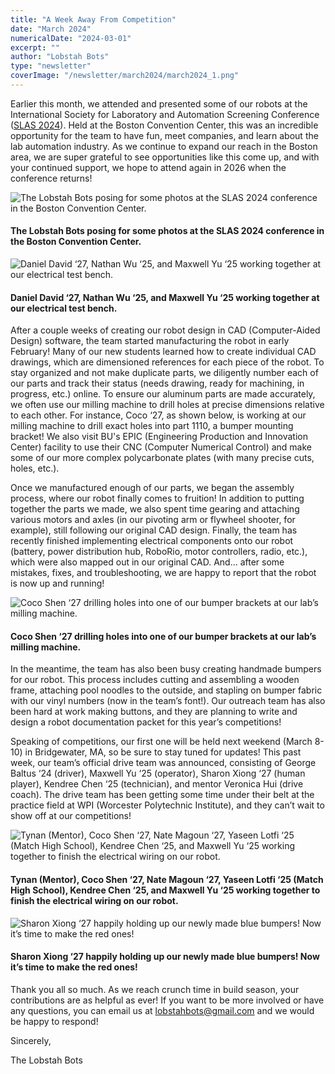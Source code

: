 ```yaml
---
title: "A Week Away From Competition"
date: "March 2024"
numericalDate: "2024-03-01"
excerpt: ""
author: "Lobstah Bots"
type: "newsletter"
coverImage: "/newsletter/march2024/march2024_1.png"
---
```


Earlier this month, we attended and presented some of our robots at the International Society for Laboratory and Automation Screening Conference ([SLAS 2024](https://www.slas.org/events-calendar/slas2024-international-conference-and-exhibition/)). Held at the Boston Convention Center, this was an incredible opportunity for the team to have fun, meet companies, and learn about the lab automation industry. As we continue to expand our reach in the Boston area, we are super grateful to see opportunities like this come up, and with your continued support, we hope to attend again in 2026 when the conference returns!

![The Lobstah Bots posing for some photos at the SLAS 2024 conference in the Boston Convention Center.](/newsletter/march2024/march2024_1.png)
#### The Lobstah Bots posing for some photos at the SLAS 2024 conference in the Boston Convention Center.

![Daniel David ‘27, Nathan Wu ‘25, and Maxwell Yu ‘25 working together at our electrical test bench.](/newsletter/march2024/march2024_2.jpg)
#### Daniel David ‘27, Nathan Wu ‘25, and Maxwell Yu ‘25 working together at our electrical test bench.

After a couple weeks of creating our robot design in CAD (Computer-Aided Design) software, the team started manufacturing the robot in early February! Many of our new students learned how to create individual CAD drawings, which are dimensioned references for each piece of the robot. To stay organized and not make duplicate parts, we diligently number each of our parts and track their status (needs drawing, ready for machining, in progress, etc.) online. To ensure our aluminum parts are made accurately, we often use our milling machine to drill holes at precise dimensions relative to each other. For instance, Coco ‘27, as shown below, is working at our milling machine to drill exact holes into part 1110, a bumper mounting bracket! We also visit BU's EPIC (Engineering Production and Innovation Center) facility to use their CNC (Computer Numerical Control) and make some of our more complex polycarbonate plates (with many precise cuts, holes, etc.).

Once we manufactured enough of our parts, we began the assembly process, where our robot finally comes to fruition! In addition to putting together the parts we made, we also spent time gearing and attaching various motors and axles (in our pivoting arm or flywheel shooter, for example), still following our original CAD design. Finally, the team has recently finished implementing electrical components onto our robot (battery, power distribution hub, RoboRio, motor controllers, radio, etc.), which were also mapped out in our original CAD. And… after some mistakes, fixes, and troubleshooting, we are happy to report that the robot is now up and running!

![Coco Shen ‘27 drilling holes into one of our bumper brackets at our lab’s milling machine.](/newsletter/march2024/march2024_3.jpg)
#### Coco Shen ‘27 drilling holes into one of our bumper brackets at our lab’s milling machine.

In the meantime, the team has also been busy creating handmade bumpers for our robot. This process includes cutting and assembling a wooden frame, attaching pool noodles to the outside, and stapling on bumper fabric with our vinyl numbers (now in the team’s font!). Our outreach team has also been hard at work making buttons, and they are planning to write and design a robot documentation packet for this year’s competitions!

Speaking of competitions, our first one will be held next weekend (March 8-10) in Bridgewater, MA, so be sure to stay tuned for updates! This past week, our team’s official drive team was announced, consisting of George Baltus ‘24 (driver), Maxwell Yu ‘25 (operator), Sharon Xiong ‘27 (human player), Kendree Chen ‘25 (technician), and mentor Veronica Hui (drive coach). The drive team has been getting some time under their belt at the practice field at WPI (Worcester Polytechnic Institute), and they can’t wait to show off at our competitions!

![Tynan (Mentor), Coco Shen ‘27, Nate Magoun ‘27, Yaseen Lotfi ‘25 (Match High School), Kendree Chen ‘25, and Maxwell Yu ‘25 working together to finish the electrical wiring on our robot.](/newsletter/march2024/march2024_4.jpg)
#### Tynan (Mentor), Coco Shen ‘27, Nate Magoun ‘27, Yaseen Lotfi ‘25 (Match High School), Kendree Chen ‘25, and Maxwell Yu ‘25 working together to finish the electrical wiring on our robot.

![Sharon Xiong ‘27 happily holding up our newly made blue bumpers! Now it’s time to make the red ones!](/newsletter/march2024/march2024_5.jpg)
#### Sharon Xiong ‘27 happily holding up our newly made blue bumpers! Now it’s time to make the red ones!

Thank you all so much. As we reach crunch time in build season, your contributions are as helpful as ever! If you want to be more involved or have any questions, you can email us at [lobstahbots@gmail.com](mailto:lobstahbots@gmail.com) and we would be happy to respond!

Sincerely,

The Lobstah Bots